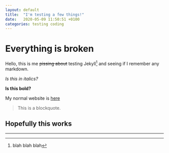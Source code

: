 ```yaml
---
layout: default
title:  "I'm testing a few things!"
date:   2020-05-09 11:50:51 +0100
categories: testing coding	
---
```

# Everything is broken

Hello, this is me ~~pissing about~~ testing Jekyll[^1] and seeing if I remember any markdown.

*Is this in italics?*

**Is this bold?**

My normal website is [here](http://www.davidralphlewis.co.uk)
 
> This is a blockquote.

## Hopefully this works

---


[^1]: blah blah blah
